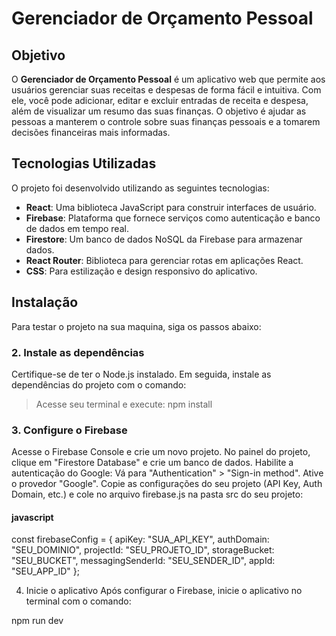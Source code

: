 # Gerenciador de Orçamento Pessoal

## Objetivo

O **Gerenciador de Orçamento Pessoal** é um aplicativo web que permite aos usuários gerenciar suas receitas e despesas de forma fácil e intuitiva. Com ele, você pode adicionar, editar e excluir entradas de receita e despesa, além de visualizar um resumo das suas finanças. O objetivo é ajudar as pessoas a manterem o controle sobre suas finanças pessoais e a tomarem decisões financeiras mais informadas.

## Tecnologias Utilizadas

O projeto foi desenvolvido utilizando as seguintes tecnologias:

- **React**: Uma biblioteca JavaScript para construir interfaces de usuário.
- **Firebase**: Plataforma que fornece serviços como autenticação e banco de dados em tempo real.
- **Firestore**: Um banco de dados NoSQL da Firebase para armazenar dados.
- **React Router**: Biblioteca para gerenciar rotas em aplicações React.
- **CSS**: Para estilização e design responsivo do aplicativo.

## Instalação

Para testar o projeto na sua maquina, siga os passos abaixo:


### 2. Instale as dependências
Certifique-se de ter o Node.js instalado. Em seguida, instale as dependências do projeto com o comando:

> Acesse seu terminal e execute:
npm install

### 3. Configure o Firebase
Acesse o Firebase Console e crie um novo projeto.
No painel do projeto, clique em "Firestore Database" e crie um banco de dados.
Habilite a autenticação do Google:
Vá para "Authentication" > "Sign-in method".
Ative o provedor "Google".
Copie as configurações do seu projeto (API Key, Auth Domain, etc.) e cole no arquivo firebase.js na pasta src do seu projeto:

#### javascript
const firebaseConfig = {
  apiKey: "SUA_API_KEY",
  authDomain: "SEU_DOMINIO",
  projectId: "SEU_PROJETO_ID",
  storageBucket: "SEU_BUCKET",
  messagingSenderId: "SEU_SENDER_ID",
  appId: "SEU_APP_ID"
};

4. Inicie o aplicativo
Após configurar o Firebase, inicie o aplicativo no terminal com o comando:

npm run dev

